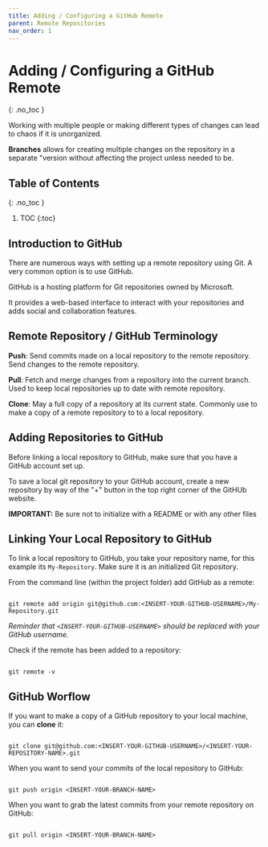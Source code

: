 ```yaml
---
title: Adding / Configuring a GitHub Remote
parent: Remote Repositories
nav_order: 1
---
```


<!-- prettier-ignore-start -->

# Adding / Configuring a GitHub Remote 
{: .no_toc }

Working with multiple people or making different types of changes can lead to chaos if it is unorganized.

**Branches** allows for creating multiple changes on the repository in a separate "version without affecting the project unless needed to be.

## Table of Contents
{: .no_toc }

1. TOC
{:toc}

<!-- prettier-ignore-end -->

## Introduction to GitHub

There are numerous ways with setting up a remote repository using Git. A very common option is to use GitHub.

GitHub is a hosting platform for Git repositories owned by Microsoft.

It provides a web-based interface to interact with your repositories and adds social and collaboration features.

## Remote Repository / GitHub Terminology

**Push**: Send commits made on a local repository to the remote repository. Send changes to the remote repository.

**Pull**: Fetch and merge changes from a repository into the current branch. Used to keep local repositories up to date with remote repository.

**Clone**: May a full copy of a repository at its current state. Commonly use to make a copy of a remote repository to to a local repository.

## Adding Repositories to GitHub

Before linking a local repository to GitHub, make sure that you have a GitHub account set up.

To save a local git repository to your GitHub account, create a new repository by way of the "+" button in the top right corner of the GitHUb website.

**IMPORTANT:** Be sure not to initialize with a README or with any other files

## Linking Your Local Repository to GitHub

To link a local repository to GitHub, you take your repository name, for this example its `My-Repository`. Make sure it is an initialized Git repository.

From the command line (within the project folder) add GitHub as a remote:

```

git remote add origin git@github.com:<INSERT-YOUR-GITHUB-USERNAME>/My-Repository.git

```

_Reminder that `<INSERT-YOUR-GITHUB-USERNAME>` should be replaced with your GitHub username._

Check if the remote has been added to a repository:

```

git remote -v

```

## GitHub Worflow

If you want to make a copy of a GitHub repository to your local machine, you can **clone** it:

```

git clone git@github.com:<INSERT-YOUR-GITHUB-USERNAME>/<INSERT-YOUR-REPOSITORY-NAME>.git

```

When you want to send your commits of the local repository to GitHub:

```

git push origin <INSERT-YOUR-BRANCH-NAME>

```

When you want to grab the latest commits from your remote repository on GitHub:

```

git pull origin <INSERT-YOUR-BRANCH-NAME>

```